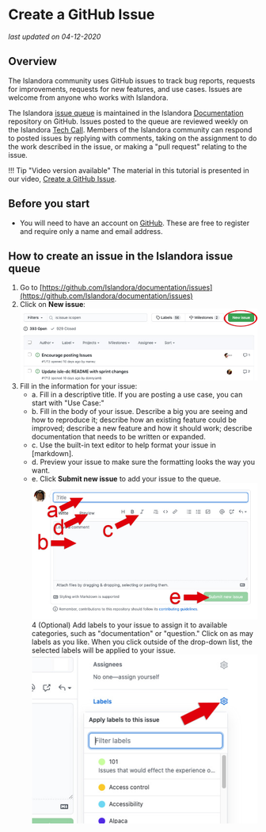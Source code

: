 # Create a GitHub Issue

_last updated on 04-12-2020_

## Overview
The Islandora community uses GitHub issues to track bug reports, requests for improvements, requests for new features, and use cases. Issues are welcome from anyone who works with Islandora.

The Islandora [issue queue](https://github.com/Islandora/documentation/issues) is maintained in the Islandora [Documentation](https://github.com/Islandora/documentation) repository on GitHub. Issues posted to the queue are reviewed weekly on the Islandora [Tech Call](https://github.com/Islandora/documentation/wiki). Members of the Islandora community can respond to posted issues by replying with comments, taking on the assignment to do the work described in the issue, or making a "pull request" relating to the issue. 

!!! Tip "Video version available"
    The material in this tutorial is presented in our video, [Create a GitHub Issue](https://youtu.be/eHBIYlRxEtk).

## Before you start

- You will need to have an account on [GitHub](https://github.com/). These are free to register and require only a name and email address.


## How to create an issue in the Islandora issue queue

1. Go to [https://github.com/Islandora/documentation/issues](https://github.com/Islandora/documentation/issues)
2. Click on **New issue**:
![New Issue button](../assets/create_issues_newissue.jpg)
3. Fill in the information for your issue:
    - a. Fill in a descriptive title. If you are posting a use case, you can start with "Use Case:"
    -  b. Fill in the body of your issue. Describe a big you are seeing and how to reproduce it; describe how an existing feature could be improved; describe a new feature and how it should work; describe documentation that needs to be written or expanded. 
    - c. Use the built-in text editor to help format your issue in [markdown]. 
    -  d. Preview your issue to make sure the formatting looks the way you want.
    -  e. Click **Submit new issue** to add your issue to the queue.
![Create Issue window](../assets/create_issues_commentbox.jpg)  
4 (Optional) Add labels to your issue to assign it to available categories, such as "documentation" or "question." Click on as may labels as you like. When you click outside of the drop-down list, the selected labels will be applied to your issue. 
![Assign labels](../assets/create_issues_labels.jpg) 
